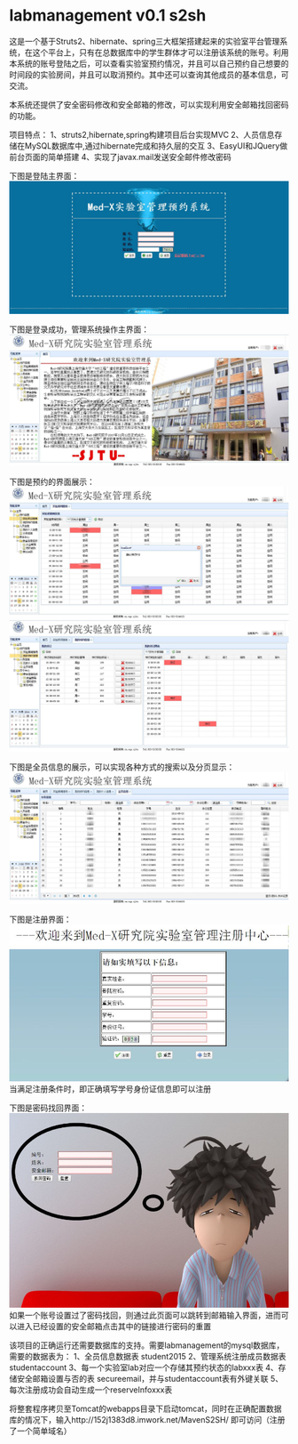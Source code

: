 # labmanagement  v0.1 s2sh
这是一个基于Struts2、hibernate、spring三大框架搭建起来的实验室平台管理系统，在这个平台上，只有在总数据库中的学生群体才可以注册该系统的账号。利用本系统的账号登陆之后，可以查看实验室预约情况，并且可以自己预约自己想要的时间段的实验房间，并且可以取消预约。其中还可以查询其他成员的基本信息，可交流。

本系统还提供了安全密码修改和安全邮箱的修改，可以实现利用安全邮箱找回密码的功能。

项目特点：
1、struts2,hibernate,spring构建项目后台实现MVC
2、人员信息存储在MySQL数据库中,通过hibernate完成和持久层的交互
3、EasyUI和JQuery做前台页面的简单搭建
4、实现了javax.mail发送安全邮件修改密码


下图是登陆主界面：
![image](https://raw.githubusercontent.com/Wangqy312/s2sh-labmanagement/master/raw/1.jpg)

下图是登录成功，管理系统操作主界面：
![image](https://raw.githubusercontent.com/Wangqy312/s2sh-labmanagement/master/raw/2.jpg)

下图是预约的界面展示：
![image](https://raw.githubusercontent.com/Wangqy312/s2sh-labmanagement/master/raw/3.jpg)
![image](https://raw.githubusercontent.com/Wangqy312/s2sh-labmanagement/master/raw/4.jpg)

下图是全员信息的展示，可以实现各种方式的搜索以及分页显示：
![image](https://raw.githubusercontent.com/Wangqy312/s2sh-labmanagement/master/raw/5.jpg)

下图是注册界面：
![image](https://raw.githubusercontent.com/Wangqy312/s2sh-labmanagement/master/raw/7.jpg)
当满足注册条件时，即正确填写学号身份证信息即可以注册

下图是密码找回界面：
![image](https://raw.githubusercontent.com/Wangqy312/s2sh-labmanagement/master/raw/8.jpg)
如果一个账号设置过了密码找回，则通过此页面可以跳转到邮箱输入界面，进而可以进入已经设置的安全邮箱点击其中的链接进行密码的重置


该项目的正确运行还需要数据库的支持。需要labmanagement的mysql数据库，需要的数据表为：
1、全员信息数据表 student2015
2、管理系统注册成员数据表 studentaccount
3、每一个实验室lab对应一个存储其预约状态的labxxx表
4、存储安全邮箱设置与否的表 secureemail，并与studentaccount表有外键关联
5、每次注册成功会自动生成一个reserveInfoxxx表

将整套程序拷贝至Tomcat的webapps目录下启动tomcat，同时在正确配置数据库的情况下，输入http://152j1383d8.imwork.net/MavenS2SH/
即可访问（注册了一个简单域名）




